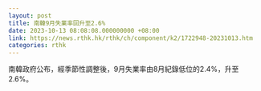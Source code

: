 ```yaml
---
layout: post
title: 南韓9月失業率回升至2.6%
date: 2023-10-13 08:08:08.000000000 +08:00
link: https://news.rthk.hk/rthk/ch/component/k2/1722948-20231013.htm
categories: rthk
---
```


南韓政府公布，經季節性調整後，9月失業率由8月紀錄低位的2.4%，升至2.6%。
